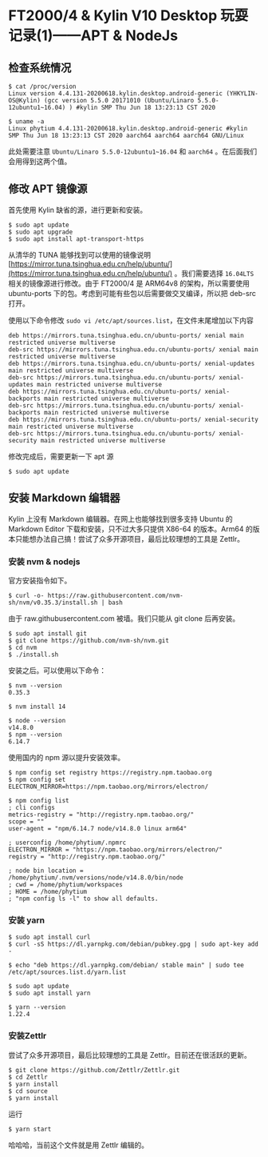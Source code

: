 # FT2000/4 & Kylin V10 Desktop 玩耍记录(1)——APT & NodeJs

## 检查系统情况


    $ cat /proc/version 
    Linux version 4.4.131-20200618.kylin.desktop.android-generic (YHKYLIN-OS@Kylin) (gcc version 5.5.0 20171010 (Ubuntu/Linaro 5.5.0-12ubuntu1~16.04) ) #kylin SMP Thu Jun 18 13:23:13 CST 2020

    $ uname -a
    Linux phytium 4.4.131-20200618.kylin.desktop.android-generic #kylin SMP Thu Jun 18 13:23:13 CST 2020 aarch64 aarch64 aarch64 GNU/Linux

此处需要注意 `Ubuntu/Linaro 5.5.0-12ubuntu1~16.04` 和 `aarch64` 。在后面我们会用得到这两个值。

## 修改 APT 镜像源

首先使用 Kylin 缺省的源，进行更新和安装。

    $ sudo apt update
    $ sudo apt upgrade
    $ sudo apt install apt-transport-https
    
从清华的 TUNA 能够找到可以使用的镜像说明 [https://mirror.tuna.tsinghua.edu.cn/help/ubuntu/](https://mirror.tuna.tsinghua.edu.cn/help/ubuntu/) 。我们需要选择 `16.04LTS` 相关的镜像源进行修改。由于 FT2000/4 是 ARM64v8 的架构，所以需要使用 ubuntu-ports 下的包。考虑到可能有些包以后需要做交叉编译，所以把 deb-src 打开。

使用以下命令修改 `sudo vi /etc/apt/sources.list`，在文件末尾增加以下内容

    deb https://mirrors.tuna.tsinghua.edu.cn/ubuntu-ports/ xenial main restricted universe multiverse
    deb-src https://mirrors.tuna.tsinghua.edu.cn/ubuntu-ports/ xenial main restricted universe multiverse
    deb https://mirrors.tuna.tsinghua.edu.cn/ubuntu-ports/ xenial-updates main restricted universe multiverse
    deb-src https://mirrors.tuna.tsinghua.edu.cn/ubuntu-ports/ xenial-updates main restricted universe multiverse
    deb https://mirrors.tuna.tsinghua.edu.cn/ubuntu-ports/ xenial-backports main restricted universe multiverse
    deb-src https://mirrors.tuna.tsinghua.edu.cn/ubuntu-ports/ xenial-backports main restricted universe multiverse
    deb https://mirrors.tuna.tsinghua.edu.cn/ubuntu-ports/ xenial-security main restricted universe multiverse
    deb-src https://mirrors.tuna.tsinghua.edu.cn/ubuntu-ports/ xenial-security main restricted universe multiverse

修改完成后，需要更新一下 apt 源

    $ sudo apt update

## 安装 Markdown 编辑器

Kylin 上没有 Markdown 编辑器。在网上也能够找到很多支持  Ubuntu 的 Markdown Editor 下载和安装，只不过大多只提供 X86-64 的版本。Arm64 的版本只能想办法自己搞！尝试了众多开源项目，最后比较理想的工具是 Zettlr。

### 安装 nvm & nodejs

官方安装指令如下。

    $ curl -o- https://raw.githubusercontent.com/nvm-sh/nvm/v0.35.3/install.sh | bash

由于 raw.githubusercontent.com 被墙。我们只能从 git clone 后再安装。

    $ sudo apt install git
    $ git clone https://github.com/nvm-sh/nvm.git
    $ cd nvm
    $ ./install.sh
    
安装之后。可以使用以下命令：

    $ nvm --version
    0.35.3
  
    $ nvm install 14
    
    $ node --version
    v14.8.0
    $ npm --version
    6.14.7

使用国内的 npm 源以提升安装效率。

    $ npm config set registry https://registry.npm.taobao.org
    $ npm config set ELECTRON_MIRROR=https://npm.taobao.org/mirrors/electron/
    
    $ npm config list
    ; cli configs
    metrics-registry = "http://registry.npm.taobao.org/"
    scope = ""
    user-agent = "npm/6.14.7 node/v14.8.0 linux arm64"

    ; userconfig /home/phytium/.npmrc
    ELECTRON_MIRROR = "https://npm.taobao.org/mirrors/electron/"
    registry = "http://registry.npm.taobao.org/"

    ; node bin location = /home/phytium/.nvm/versions/node/v14.8.0/bin/node
    ; cwd = /home/phytium/workspaces
    ; HOME = /home/phytium
    ; "npm config ls -l" to show all defaults.

### 安装 yarn

    $ sudo apt install curl
    $ curl -sS https://dl.yarnpkg.com/debian/pubkey.gpg | sudo apt-key add -
    
    $ echo "deb https://dl.yarnpkg.com/debian/ stable main" | sudo tee /etc/apt/sources.list.d/yarn.list

    $ sudo apt update
    $ sudo apt install yarn
    
    $ yarn --version
    1.22.4


### 安装Zettlr

尝试了众多开源项目，最后比较理想的工具是 Zettlr。目前还在很活跃的更新。

    $ git clone https://github.com/Zettlr/Zettlr.git
    $ cd Zettlr
    $ yarn install
    $ cd source
    $ yarn install
    
运行

    $ yarn start
    
哈哈哈，当前这个文件就是用 Zettlr 编辑的。
